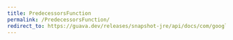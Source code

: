 ```yaml
---
title: PredecessorsFunction
permalink: /PredecessorsFunction/
redirect_to: https://guava.dev/releases/snapshot-jre/api/docs/com/google/common/graph/PredecessorsFunction.html
---
```


